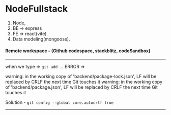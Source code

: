 # NodeFullstack
1. Node, 
2. BE => express
3. FE => react(vite)
4. Data modeling(mongoose).

#### Remote workspace - (Github codespace, stackblitz, codeSandbox)
--- 

when we type => `git add .`. ERROR =>

warning: in the working copy of 'backend/package-lock.json', LF will be replaced by CRLF the next time Git touches it
warning: in the working copy of 'backend/package.json', LF will be replaced by CRLF the next time Git touches it

Solution - `git config --global core.autocrlf true`

---
